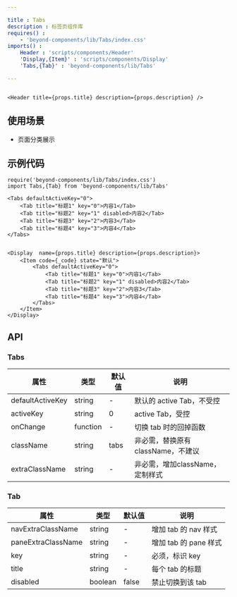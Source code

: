 ```yaml
---

title : Tabs
description : 标签页组件库
requires() :
    - 'beyond-components/lib/Tabs/index.css'
imports() : 
    Header : 'scripts/components/Header'
    'Display,{Item}' : 'scripts/components/Display'
    'Tabs,{Tab}' : 'beyond-components/lib/Tabs'

---
```


```render html

<Header title={props.title} description={props.description} />  

```

## 使用场景

- 页面分类展示



## 示例代码

```source _code
require('beyond-components/lib/Tabs/index.css')
import Tabs,{Tab} from 'beyond-components/lib/Tabs'

<Tabs defaultActiveKey="0">
    <Tab title="标题1" key="0">内容1</Tab>
    <Tab title="标题2" key="1" disabled>内容2</Tab>
    <Tab title="标题3" key="2">内容3</Tab>
    <Tab title="标题4" key="3">内容4</Tab>
</Tabs>
```


```render

<Display  name={props.title} description={props.description}>
    <Item code={_code} state="默认">
        <Tabs defaultActiveKey="0">
            <Tab title="标题1" key="0">内容1</Tab>
            <Tab title="标题2" key="1" disabled>内容2</Tab>
            <Tab title="标题3" key="2">内容3</Tab>
            <Tab title="标题4" key="3">内容4</Tab>
        </Tabs>
    </Item>
</Display>

```


## API 

### Tabs

| 属性        |  类型   |  默认值  | 说明 |
| --------   | ----   | ----  |----  |
| defaultActiveKey     | string |   -    | 默认的 active Tab，不受控 |
| activeKey    |  string   |   0   | active Tab，受控 |
| onChange  |   function   |  -  | 切换 tab 时的回掉函数 |
| className  | string  |  tabs  | 非必需，替换原有className，不建议|
| extraClassName  |    string    |  -  | 非必需，增加className，定制样式 |

### Tab

| 属性        |  类型   |  默认值  | 说明 |
| --------   | ----   | ----  |----  |
| navExtraClassName     | string |  -   | 增加 tab 的 nav 样式|
| paneExtraClassName    |  string   |   -   | 增加 tab 的 pane 样式 |
| key  |   string    |  -  | 必须，标识 key |
| title  |    string    |   - | 每个 tab 的标题|
| disabled  | boolean |  false  | 禁止切换到该 tab |